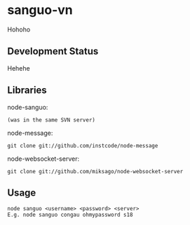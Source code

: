 # sanguo-vn

Hohoho

## Development Status

Hehehe

## Libraries

node-sanguo:

    (was in the same SVN server)

node-message:

    git clone git://github.com/instcode/node-message
	
node-websocket-server:

    git clone git://github.com/miksago/node-websocket-server
	
## Usage

    node sanguo <username> <password> <server>
	E.g. node sanguo congau ohmypassword s18
